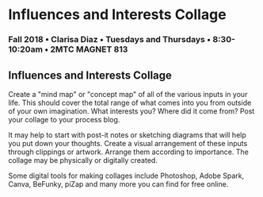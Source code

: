 # Influences and Interests Collage

### Fall 2018 • Clarisa Diaz • Tuesdays and Thursdays • 8:30-10:20am • 2MTC MAGNET 813

## Influences and Interests Collage

Create a "mind map" or "concept map" of all of the various inputs in your life.  This should cover the total range of what comes into you from outside of your own imagination. What interests you? Where did it come from? Post your collage to your process blog. 

It may help to start with post-it notes or sketching diagrams that will help you put down your thoughts. Create a visual arrangement of these inputs through clippings or artwork. Arrange them according to importance. The collage may be physically or digitally created.


Some digital tools for making collages include Photoshop, Adobe Spark, Canva, BeFunky, piZap and many more you can find for free online.